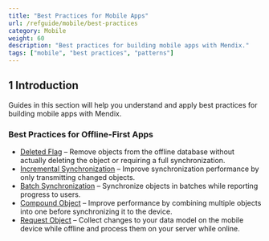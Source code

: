 ```yaml
---
title: "Best Practices for Mobile Apps"
url: /refguide/mobile/best-practices
category: Mobile
weight: 60
description: "Best practices for building mobile apps with Mendix."
tags: ["mobile", "best practices", "patterns"]
---
```

## 1 Introduction

Guides in this section will help you understand and apply best practices for building mobile apps with Mendix. 

### Best Practices for Offline-First Apps
* [Deleted Flag](/refguide/mobile/best-practices/deleted-flag) – Remove objects from the offline database without actually deleting the object or requiring a full synchronization.
* [Incremental Synchronization](/refguide/mobile/best-practices/incremental-synchronization) – Improve synchronization performance by only transmitting changed objects.
* [Batch Synchronization](/refguide/mobile/best-practices/batch-synchronization) – Synchronize objects in batches while reporting progress to users.
* [Compound Object](/refguide/mobile/best-practices/compound-object) – Improve performance by combining multiple objects into one before synchronizing it to the device.
* [Request Object](/refguide/mobile/best-practices/request-object) – Collect changes to your data model on the mobile device while offline and process them on your server while online.

